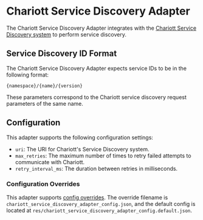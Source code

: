 # Chariott Service Discovery Adapter

The Chariott Service Discovery Adapter integrates with the [Chariott Service Discovery system](https://github.com/eclipse-chariott/chariott/blob/main/service_discovery/README.md) to perform service discovery.

## Service Discovery ID Format

The Chariott Service Discovery Adapter expects service IDs to be in the following format:

<!-- markdownlint-disable-next-line fenced-code-language -->
```
{namespace}/{name}/{version}
```

These parameters correspond to the Chariott service discovery request parameters of the same name.

## Configuration

This adapter supports the following configuration settings:

- `uri`: The URI for Chariott's Service Discovery system.
- `max_retries`: The maximum number of times to retry failed attempts to communicate with Chariott.
- `retry_interval_ms`: The duration between retries in milliseconds.

### Configuration Overrides

This adapter supports [config overrides](../../../docs/tutorials/config-overrides.md). The override filename is `chariott_service_discovery_adapter_config.json`, and the default config is located at `res/chariott_service_discovery_adapter_config.default.json`.

